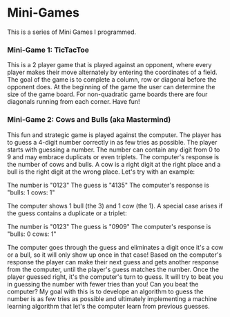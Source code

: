 # Mini-Games

This is a series of Mini Games I programmed.

### Mini-Game 1: TicTacToe
This is a 2 player game that is played against an opponent, where every player makes their move alternately by entering the coordinates of a field. The goal of the game is to complete a column, row or diagonal before the opponent does. At the beginning of the game the user can determine the size of the game board. For non-quadratic game boards there are four diagonals running from each corner. Have fun!

### Mini-Game 2: Cows and Bulls (aka Mastermind)
This fun and strategic game is played against the computer. The player has to guess a 4-digit number correctly in as few tries as possible. The player starts with guessing a number. The number can contain any digit from 0 to 9 and may embrace duplicats or even triplets. The computer's response is the number of cows and bulls. A cow is a right digit at the right place and a bull is the right digit at the wrong place. Let's try with an example:

The number is "0123"
The guess is "4135"
The computer's response is "bulls: 1 cows: 1"

The computer shows 1 bull (the 3) and 1 cow (the 1). 
A special case arises if the guess contains a duplicate or a triplet:

The number is "0123"
The guess is "0909"
The computer's response is "bulls: 0 cows: 1"

The computer goes through the guess and eliminates a digit once it's a cow or a bull, so it will only show up once in that case!
Based on the  computer's response the player can make their next guess and gets another response from the computer, until the player's guess matches the number.
Once the player guessed right, it's the computer's turn to guess. It will try to beat you in guessing the number with fewer tries than you! Can you beat the computer?
My goal with this is to develope an algorithm to guess the number is as few tries as possible and ultimately implementing a machine learning algorithm that let's the computer learn from previous guesses.
